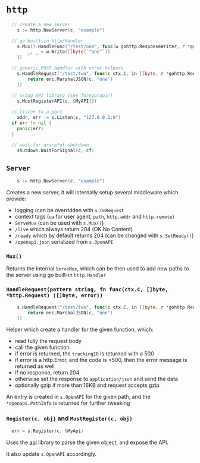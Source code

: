 # `http`

```go
  // create a new server
	s := http.NewServer(c, "example")

  // go built-in http/Handler
	s.Mux().HandleFunc("/test/one", func(w gohttp.ResponseWriter, r *gohttp.Request) {
		_, _ = w.Write([]byte(`"one"`))
	})

  // generic POST handler with error helpers
	s.HandleRequest("/test/two", func(c ctx.C, in []byte, r *gohttp.Request) ([]byte, error) {
		return enc.MarshalJSON(c, "one")
	})

  // using API library (see forego/api/)
	s.MustRegisterAPI(c, &MyAPI{})
  
  // listen to a port
	addr, err := s.Listen(c, "127.0.0.1:0")
  if err != nil {
    panic(err)
  }

  // wait for graceful shutdown
	shutdown.WaitForSignal(c, cf)
```

## `Server`

```go
	s := http.NewServer(c, "example")
```  

Creates a new server, it will internally setup several middleware which provide:
* logging (can be overridden with `s.OnRequest`
* context tags (`ua` for user agent, `path`, `http.addr` and `http.remote`)
* `ServeMux` (can be used with `s.Mux()`)
* `/live` which always return 204 (OK No Content)
* `/ready` which by default returns 204 (can be changed with `s.SetReady()`)
* `/openapi.json` serialized from `s.OpenAPI`

### `Mux()`

Returns the internal `ServeMux`, which can be then used to add new paths to the server using go built-in `http.Handler`

### `HandleRequest(pattern string, fn func(ctx.C, []byte, *http.Request) ([]byte, error))`

```go
	s.HandleRequest("/test/two", func(c ctx.C, in []byte, r *gohttp.Request) ([]byte, error) {
		return enc.MarshalJSON(c, "one")
	})
```

Helper which create a handler for the given function, which:
* read fully the request body
* call the given function
* if error is returned, the `trackingID` is returned with a 500
* if error is a http.Error, and the code is <500, then the error message is returned as well
* if no response, return 204
* otherwise set the response to `application/json` and send the data
* optionally gzip if more than 16KB and request accepts gzip

An entry is created in `s.OpenAPI` for the given path, and the `*openapi.PathInfo` is returned for further tweaking

### `Register(c, obj)` and `MustRegister(c, obj)`

```go
  err = s.Register(c, &MyApi)
```

Uses the [api](../api/) library to parse the given object, and expose the API.

It also update `s.OpenAPI` accordingly.


